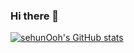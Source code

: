 ### Hi there  👋

<!--
**sehunOoh/sehunOoh** is a ✨ _special_ ✨ repository because its `README.md` (this file) appears on your GitHub profile.

Here are some ideas to get you started:

- 🔭 I’m currently working on ...
- 🌱 I’m currently learning ...
- 👯 I’m looking to collaborate on ...
- 🤔 I’m looking for help with ...
- 💬 Ask me about ...
- 📫 How to reach me: ...
- 😄 Pronouns: ...
- ⚡ Fun fact: ...
-->
[![sehunOoh's GitHub stats](https://github-readme-stats.vercel.app/api?username=sehunOoh&theme=flag-india&show_icons=true)](https://github.com/anuraghazra/github-readme-stats)
